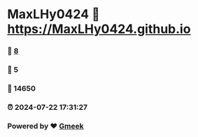 # MaxLHy0424 :link: https://MaxLHy0424.github.io 
### :page_facing_up: [8](https://MaxLHy0424.github.io/tag.html) 
### :speech_balloon: 5 
### :hibiscus: 14650 
### :alarm_clock: 2024-07-22 17:31:27 
### Powered by :heart: [Gmeek](https://github.com/Meekdai/Gmeek)
